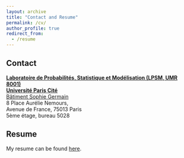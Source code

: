 ```yaml
---
layout: archive
title: "Contact and Resume"
permalink: /cv/
author_profile: true
redirect_from:
  - /resume
---
```


Contact
-----

[**Laboratoire de Probabilités, Statistique et Modélisation (LPSM, UMR 8001)**](https://www.lpsm.paris)   
[**Université Paris Cité**](https://u-paris.fr/en)  
[Bâtiment Sophie Germain](https://www.math.univ-paris-diderot.fr/ufr/batsophiegermain)   
8 Place Aurélie Nemours,   
Avenue de France, 75013 Paris   
5ème étage, bureau 5028

Resume
-----

My resume can be found [here](/files/CV_SotheaHAS_2023.pdf).
